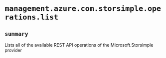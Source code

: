 # `management.azure.com.storsimple.operations.list`

## `summary`
Lists all of the available REST API operations of the Microsoft.Storsimple provider


